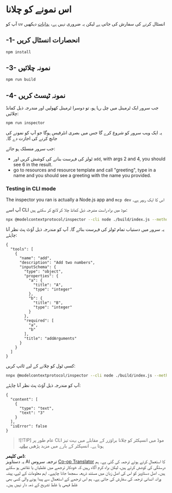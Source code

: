 <!--
CO_OP_TRANSLATOR_METADATA:
{
  "original_hash": "ac67652abc453e2a7e2c75cd7a8897ae",
  "translation_date": "2025-05-17T09:21:14+00:00",
  "source_file": "03-GettingStarted/01-first-server/solution/typescript/README.md",
  "language_code": "ur"
}
-->
# اس نمونے کو چلانا

آپ کو `uv` انسٹال کرنے کی سفارش کی جاتی ہے لیکن یہ ضروری نہیں ہے، [ہدایات](https://docs.astral.sh/uv/#highlights) دیکھیں

## -1- انحصارات انسٹال کریں

```bash
npm install
```

## -3- نمونہ چلائیں

```bash
npm run build
```

## -4- نمونہ ٹیسٹ کریں

جب سرور ایک ٹرمینل میں چل رہا ہو، تو دوسرا ٹرمینل کھولیں اور مندرجہ ذیل کمانڈ چلائیں:

```bash
npm run inspector
```

یہ ایک ویب سرور کو شروع کرے گا جس میں بصری انٹرفیس ہوگا جو آپ کو نمونے کی جانچ کرنے کی اجازت دے گا۔

جب سرور منسلک ہو جائے:

- ٹولز کی فہرست بنانے کی کوشش کریں اور `add`, with args 2 and 4, you should see 6 in the result.
- go to resources and resource template and call "greeting", type in a name and you should see a greeting with the name you provided.

### Testing in CLI mode

The inspector you ran is actually a Node.js app and `mcp dev` اس کا ایک ریپر ہے۔

آپ اسے CLI موڈ میں براہ راست مندرجہ ذیل کمانڈ چلا کر لانچ کر سکتے ہیں:

```bash
npx @modelcontextprotocol/inspector --cli node ./build/index.js --method tools/list
```

یہ سرور میں دستیاب تمام ٹولز کی فہرست بنائے گا۔ آپ کو مندرجہ ذیل آؤٹ پٹ نظر آنا چاہئے:

```text
{
  "tools": [
    {
      "name": "add",
      "description": "Add two numbers",
      "inputSchema": {
        "type": "object",
        "properties": {
          "a": {
            "title": "A",
            "type": "integer"
          },
          "b": {
            "title": "B",
            "type": "integer"
          }
        },
        "required": [
          "a",
          "b"
        ],
        "title": "addArguments"
      }
    }
  ]
}
```

کسی ٹول کو چلانے کے لیے ٹائپ کریں:

```bash
nnpx @modelcontextprotocol/inspector --cli node ./build/index.js --method tools/call --tool-name add --tool-arg a=1 --tool-arg b=2
```

آپ کو مندرجہ ذیل آؤٹ پٹ نظر آنا چاہئے:

```text
{
  "content": [
    {
      "type": "text",
      "text": "3"
    }
  ],
  "isError": false
}
```

> ![!TIP]
> عام طور پر CLI موڈ میں انسپکٹر کو چلانا براؤزر کے مقابلے میں بہت تیز ہوتا ہے۔
> انسپکٹر کے بارے میں مزید پڑھیں [یہاں](https://github.com/modelcontextprotocol/inspector)۔

**ڈس کلیمر**:  
یہ دستاویز AI ترجمہ سروس [Co-op Translator](https://github.com/Azure/co-op-translator) کا استعمال کرتے ہوئے ترجمہ کی گئی ہے۔ ہم درستگی کی کوشش کرتے ہیں، لیکن براہ کرم آگاہ رہیں کہ خودکار ترجمے میں غلطیاں یا نقائص ہو سکتے ہیں۔ اصل دستاویز کو اس کی اصل زبان میں مستند ذریعہ سمجھا جانا چاہیے۔ اہم معلومات کے لیے، پیشہ ورانہ انسانی ترجمہ کی سفارش کی جاتی ہے۔ ہم اس ترجمے کے استعمال سے پیدا ہونے والی کسی بھی غلط فہمی یا غلط تشریح کے ذمہ دار نہیں ہیں۔